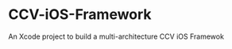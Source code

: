 CCV-iOS-Framework
=================

An Xcode project to build a multi-architecture CCV iOS Framewok
